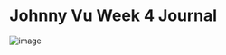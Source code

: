 # Johnny Vu Week 4 Journal

![image](https://user-images.githubusercontent.com/48967091/118231460-06cff580-b444-11eb-9e69-419f19971da6.png)
